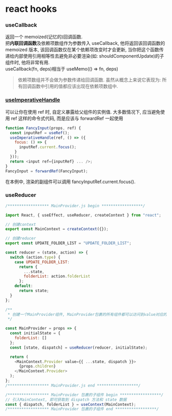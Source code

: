 # react hooks

### useCallback

返回一个 memoized(记忆的)回调函数.<br />
把**内联回调函数**及依赖项数组作为参数传入 useCallback, 他将返回该回调函数的 memoized 版本, 该回调函数仅在某个依赖项改变时才会更新, 当你把这个函数传递给内部使用引用相等性去避免非必要渲染(如: shouldComponentUpdate)的子组件时, 他将非常有用.<br />
useCallback(fn, deps)相当于 useMemo(() => fn, deps)

> 依赖项数组并不会做为参数传递给回调函数. 虽然从概念上来说它表现为: 所有回调函数中引用的值都应该出现在依赖项数组中.

### [useImperativeHandle](https://zh-hans.reactjs.org/docs/hooks-reference.html?#useimperativehandle)

可以让你在使用 ref 时, 自定义暴露给父组件的实例值. 大多数情况下, 应当避免使用 ref 这样的命令式代码, 而是应该与 forwardRef 一起使用

```js
function FancyInput(props, ref) {
  const inputRef = useRef();
  useImperativeHandle(ref, () => ({
    focus: () => {
      inputRef.current.focus();
    }
  }));
  return <input ref={inputRef} ... />;
}
FancyInput = forwardRef(FancyInput);
```

在本例中, 渲染<FancyInput ref={fancyInputRef} />的副组件可以调用 fancyInputRef.current.focus().

### useReducer

```js
/****************** MainProvider.js begin ******************/

import React, { useEffect, useReducer, createContext } from "react";

// 创建context
export const MainContext = createContext({});

// 创建reducer
export const UPDATE_FOLDER_LIST = "UPDATE_FOLDER_LIST";

const reducer = (state, action) => {
  switch (action.type) {
    case UPDATE_FOLDER_LIST:
      return {
        ...state,
        folderList: action.folderList
      };
    default:
      return state;
  }
};

/**
 * 创建一个MainProvider组件, MainProvider包裹的所有组件都可以访问到value对应的属性
 */

const MainProvider = props => {
  const initialState = {
    folderList: []
  };
  const [state, dispatch] = useReducer(reducer, initialState);

  return (
    <MainContext.Provider value={{ ...state, dispatch }}>
      {props.children}
    </MainContext.Provider>
  );
};
/****************** MainProvider.js end ******************/

/****************** MainProvider 包裹的子组件 begin ******************/
// 引入MainContext, 即可获取到 dispatch 方法和 state 数据
const { dispatch, folderList } = useContext(MainContext);
/****************** MainProvider 包裹的子组件 end ******************/
```
